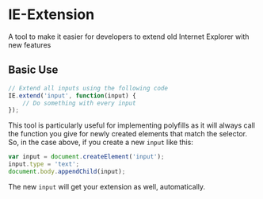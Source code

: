 IE-Extension
=============

A tool to make it easier for developers to extend old Internet Explorer with new features

Basic Use
---------

```javascript
// Extend all inputs using the following code
IE.extend('input', function(input) {
	// Do something with every input
});
```

This tool is particularly useful for implementing polyfills as it will always call the function you give for newly created elements that match the selector. So, in the case above, if you create a new `input` like this:

```javascript
var input = document.createElement('input');
input.type = 'text';
document.body.appendChild(input);
```

The new `input` will get your extension as well, automatically.
